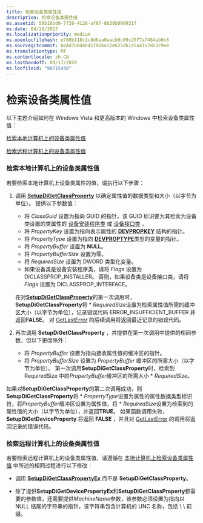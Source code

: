 ```yaml
---
title: 检索设备类属性值
description: 检索设备类属性值
ms.assetid: 50b16bd9-7f38-4128-af8f-8b39b099931f
ms.date: 04/20/2017
ms.localizationpriority: medium
ms.openlocfilehash: e780b118c1c8d6aa0aacb9c09c2077a7484ab0c6
ms.sourcegitcommit: b84d760d4b45795be12e625db1d5a4167dc2c9ee
ms.translationtype: MT
ms.contentlocale: zh-CN
ms.lasthandoff: 09/17/2020
ms.locfileid: "90715438"
---
```

# <a name="retrieving-a-device-class-property-value"></a>检索设备类属性值


以下主题介绍如何在 Windows Vista 和更高版本的 Windows 中检索设备类属性值：

[检索本地计算机上的设备类属性值](#retrieving-a-device-class-property-value-on-a-local-computer)

[检索远程计算机上的设备类属性值](#retrieving-a-device-class-property-value-on-a-remote-computer)

### <a name="retrieving-a-device-class-property-value-on-a-local-computer"></a><a href="" id="retrieving-a-device-class-property-value-on-a-local-computer"></a> 检索本地计算机上的设备类属性值

若要检索本地计算机上设备类属性的值，请执行以下步骤：

1.  调用 [**SetupDiGetClassProperty**](/windows/win32/api/setupapi/nf-setupapi-setupdigetclasspropertyw) 以确定属性值的数据类型和大小（以字节为单位）。 提供以下参数值：

    -   将 *ClassGuid* 设置为指向 GUID 的指针，该 GUID 标识要为其检索为设备类设置的类属性的 [设备安装程序类](./overview-of-device-setup-classes.md) 或 [设备接口类](./overview-of-device-interface-classes.md) 。
    -   将 *PropertyKey* 设置为指向表示属性的 [**DEVPROPKEY**](./devpropkey.md) 结构的指针。
    -   将 *PropertyType* 设置为指向 [**DEVPROPTYPE**](/previous-versions/ff543546(v=vs.85))类型的变量的指针。
    -   将 *PropertyBuffer* 设置为 **NULL**。
    -   将 *PropertyBufferSize* 设置为零。
    -   将 *RequiredSize* 设置为 DWORD 类型化变量。
    -   如果设备类是设备安装程序类，请将 *Flags* 设置为 DICLASSPROP_INSTALLER。 否则，如果设备类是设备接口类，请将 *Flags* 设置为 DICLASSPROP_INTERFACE。

    在对[**SetupDiGetClassProperty**](/windows/win32/api/setupapi/nf-setupapi-setupdigetclasspropertyw)的第一次调用时， **SetupDiGetClassProperty**将 \* *RequiredSize*设置为检索属性值所需的缓冲区大小（以字节为单位），记录错误代码 ERROR_INSUFFICIENT_BUFFER 并返回**FALSE**。 对 [GetLastError](https://go.microsoft.com/fwlink/p/?linkid=169416) 的后续调用将返回最近记录的错误代码。

2.  再次调用 **SetupDiGetClassProperty** ，并提供在第一次调用中提供的相同参数，但以下更改除外：
    -   将 *PropertyBuffer* 设置为指向接收属性值的缓冲区的指针。
    -   将 *PropertyBufferSize* 设置为 *PropertyBuffer* 缓冲区的所需大小（以字节为单位）。 第一次调用**SetupDiGetClassProperty**时，检索到 RequiredSize 中的*PropertyBuffer*缓冲区的所需大小 \* *RequiredSize*。

如果对**SetupDiGetClassProperty**的第二次调用成功，则**SetupDiGetClassProperty**将 \* *PropertyType*设置为属性的属性数据类型标识符，将*PropertyBuffer*缓冲区设置为属性值，将 \* *RequiredSize*设置为检索到的属性值的大小（以字节为单位），并返回**TRUE**。 如果函数调用失败， **SetupDiGetDeviceProperty** 将返回 **FALSE** ，并且对 [GetLastError](https://go.microsoft.com/fwlink/p/?linkid=169416) 的调用将返回记录的错误代码。

### <a name="retrieving-a-device-class-property-value-on-a-remote-computer"></a><a href="" id="retrieving-a-device-class-property-value-on-a-remote-computer"></a> 检索远程计算机上的设备类属性值

若要检索远程计算机上的设备类属性值，请遵循在 [本地计算机上检索设备类属性值](#retrieving-a-device-class-property-value-on-a-local-computer) 中所述的相同过程进行以下修改：

-   调用 [**SetupDiGetClassPropertyEx**](/windows/win32/api/setupapi/nf-setupapi-setupdigetclasspropertyexw) 而不是 **SetupDiGetClassProperty**。

-   除了提供**SetupDiGetDevicePropertyEx**和**SetupDiGetClassProperty**都需要的参数值，还需要提供*MachineName*参数，该参数必须设置为指向以 NULL 结尾的字符串的指针，该字符串包含计算机的 UNC 名称，包括 \\ \\ 前缀。

 

